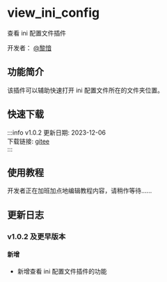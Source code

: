 # view_ini_config
查看 ini 配置文件插件

开发者： [@黎愔](/contribution)

## 功能简介

该插件可以辅助快速打开 ini 配置文件所在的文件夹位置。

## 快速下载
:::info v1.0.2
更新日期:  2023-12-06<br/>
下载链接: [gitee](https://gitee.com/ticca/d3dx-skin-manage/releases/download/plugins/view_ini_config_v1.0.2.zip) <br/>
:::

## 使用教程
开发者正在加班加点地编辑教程内容，请稍作等待......
<!-- ### 加载插件
首先，也是最基础的一步——**加载插件**，请参考 [插件使用教程](/help/tutorial-plugins) -->


<!-- ## 视频教程链接

[基础功能教程]()

视频教程由 [@黎愔](/contribution) 录制和提供。 -->

## 更新日志

### v1.0.2 及更早版本
#### 新增
- 新增查看 ini 配置文件插件的功能